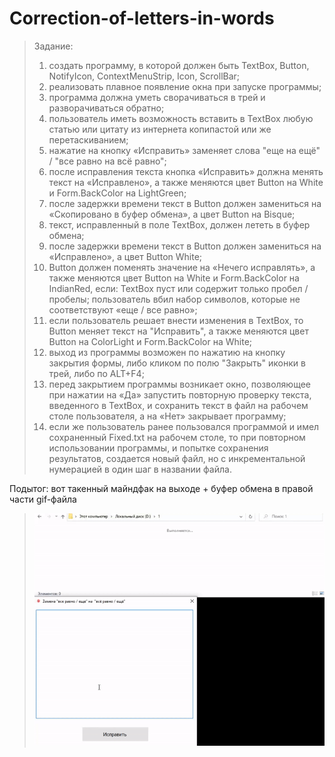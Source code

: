 # Correction-of-letters-in-words
>Задание:
>1. создать программу, в которой должен быть TextBox, Button, NotifyIcon, ContextMenuStrip, Icon, ScrollBar;
>2. реализовать плавное появление окна при запуске программы;
>3. программа должна уметь сворачиваться в трей и разворачиваться обратно;
>4. пользователь иметь возможность вставить в TextBox любую статью или цитату из интернета копипастой или же перетаскиванием;
>5. нажатие на кнопку «Исправить» заменяет слова "еще на ещё" / "все равно на всё равно";
>6. после исправления текста кнопка «Исправить» должна менять текст на «Исправлено», а также меняются цвет Button на White и Form.BackColor на LightGreen;
>7. после задержки времени текст в Button должен замениться на «Скопировано в буфер обмена», а цвет Button на Bisque;
>8. текст, исправленный в поле TextBox, должен лететь в буфер обмена;
>9. после задержки времени текст в Button должен замениться на «Исправлено», а цвет Button White;
>10. Button должен поменять значение на «Нечего исправлять», а также меняются цвет Button на White и Form.BackColor на IndianRed, если: TextBox пуст или содержит только пробел / пробелы; пользователь вбил набор символов, которые не соответствуют «еще / все равно»;
>11. если пользователь решает внести изменения в TextBox, то Button меняет текст на "Исправить", а также меняются цвет Button на ColorLight и Form.BackColor на White;
>12. выход из программы возможен по нажатию на кнопку закрытия формы, либо кликом по полю "Закрыть" иконки в трей, либо по ALT+F4;
>13. перед закрытием программы возникает окно, позволяющее при нажатии на «Да» запустить повторную проверку текста, введенного в TextBox, и сохранить текст в файл на рабочем столе пользователя, а на «Нет» закрывает программу;
>14. если же пользователь ранее пользовался программой и имел сохраненный Fixed.txt на рабочем столе, то при повторном использовании программы, и попытке сохранения результатов, создается новый файл, но с инкрементальной нумерацией в один шаг в названии файла.

Подытог: вот такенный майндфак на выходе + буфер обмена в правой части gif-файла
>![](Correction%20of%20letters%20in%20words/Program_output.gif)
